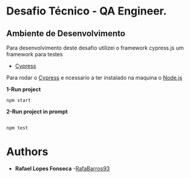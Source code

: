 # Desafio Técnico - QA Engineer.

## Ambiente de Desenvolvimento

Para desenvolvimento deste desafio
utilizei o framework cypress.js um framework para testes

-   [Cypress](https://www.cypress.io/)

Para rodar o [Cypress](https://www.cypress.io/) e ncessario a ter instalado na maquina o [Node.js](https://nodejs.org/en/)

**1-Run project**

```
npm start
```

**2-Run project in prompt**

```

npm test

```

# Authors

-   **Rafael Lopes Fonseca** \-[RafaBarros93](https://github.com/RafaBarros93/)

```

```
